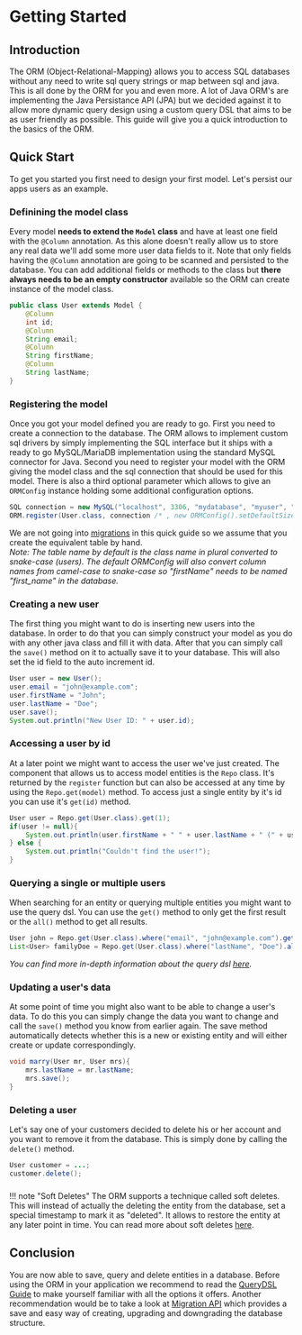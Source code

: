 # Getting Started
## Introduction
The ORM (Object-Relational-Mapping) allows you to access SQL databases without any need to write sql query strings or map between sql and java. This is all done by the ORM for you and even more. A lot of Java ORM's are implementing the Java Persistance API (JPA) but we decided against it to allow more dynamic query design using a custom query DSL that aims to be as user friendly as possible. This guide will give you a quick introduction to the basics of the ORM.

## Quick Start
To get you started you first need to design your first model. Let's persist our apps users as an example.
### Definining the model class
Every model **needs to extend the `Model` class** and have at least one field with the `@Column` annotation. As this alone doesn't really allow us to store any real data we'll add some more user data fields to it. Note that only fields having the `@Column` annotation are going to be scanned and persisted to the database. You can add additional fields or methods to the class but **there always needs to be an empty constructor** available so the ORM can create instance of the model class.
```java
public class User extends Model {
    @Column
    int id;
    @Column
    String email;
    @Column
    String firstName;
    @Column
    String lastName;
}
```
### Registering the model
Once you got your model defined you are ready to go. First you need to create a connection to the database. The ORM allows to implement custom sql drivers by simply implementing the SQL interface but it ships with a ready to go MySQL/MariaDB implementation using the standard MySQL connector for Java. Second you need to register your model with the ORM giving the model class and the sql connection that should be used for this model. There is also a third optional parameter which allows to give an `ORMConfig` instance holding some additional configuration options.
```java
SQL connection = new MySQL("localhost", 3306, "mydatabase", "myuser", "changeme");
ORM.register(User.class, connection /* , new ORMConfig().setDefaultSize(255) */);
```
We are not going into [migrations](/docs/orm/migrations) in this quick guide so we assume that you create the equivalent table by hand.  
*Note: The table name by default is the class name in plural converted to snake-case (users). The default ORMConfig will also convert column names from camel-case to snake-case so "firstName" needs to be named "first_name" in the database.*
### Creating a new user
The first thing you might want to do is inserting new users into the database. In order to do that you can simply construct your model as you do with any other java class and fill it with data. After that you can simply call the `save()` method on it to actually save it to your database. This will also set the id field to the auto increment id.
```java
User user = new User();
user.email = "john@example.com";
user.firstName = "John";
user.lastName = "Doe";
user.save();
System.out.println("New User ID: " + user.id);
```
### Accessing a user by id
At a later point we might want to access the user we've just created. The component that allows us to access model entities is the `Repo` class. It's returned by the `register` function but can also be accessed at any time by using the `Repo.get(model)` method. To access just a single entity by it's id you can use it's `get(id)` method.
```java
User user = Repo.get(User.class).get(1);
if(user != null){
    System.out.println(user.firstName + " " + user.lastName + " (" + user.email + ")");
} else {
    System.out.println("Couldn't find the user!");
}
```
### Querying a single or multiple users
When searching for an entity or querying multiple entities you might want to use the query dsl. You can use the `get()` method to only get the first result or the `all()` method to get all results.
```java
User john = Repo.get(User.class).where("email", "john@example.com").get();
List<User> familyDoe = Repo.get(User.class).where("lastName", "Doe").all();
```
*You can find more in-depth information about the query dsl [here](/docs/orm/query-dsl).*
### Updating a user's data
At some point of time you might also want to be able to change a user's data. To do this you can simply change the data you want to change and call the `save()` method you know from earlier again. The save method automatically detects whether this is a new or existing entity and will either create or update correspondingly.
```java
void marry(User mr, User mrs){
    mrs.lastName = mr.lastName;
    mrs.save();
}
```
### Deleting a user
Let's say one of your customers decided to delete his or her account and you want to remove it from the database. This is simply done by calling the `delete()` method.
```java
User customer = ...;
customer.delete();
```

###
!!! note "Soft Deletes"
    The ORM supports a technique called soft deletes. This will instead of actually the deleting the entity from the database, set a special timestamp to mark it as "deleted". It allows to restore the entity at any later point in time. You can read more about soft deletes [here](/docs/orm/soft-deletes).

## Conclusion
You are now able to save, query and delete entities in a database. Before using the ORM in your application we recommend to read the [QueryDSL Guide](/docs/orm/query-dsl) to make yourself familiar with all the options it offers. Another recommendation would be to take a look at [Migration API](/docs/orm/migrations) which provides a save and easy way of creating, upgrading and downgrading the database structure.